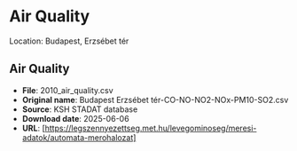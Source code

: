# Air Quality

Location: Budapest, Erzsébet tér

## Air Quality

- **File**: 2010_air_quality.csv
- **Original name**: Budapest Erzsébet tér-CO-NO-NO2-NOx-PM10-SO2.csv
- **Source**: KSH STADAT database
- **Download date**: 2025-06-06
- **URL**: [https://legszennyezettseg.met.hu/levegominoseg/meresi-adatok/automata-merohalozat]
